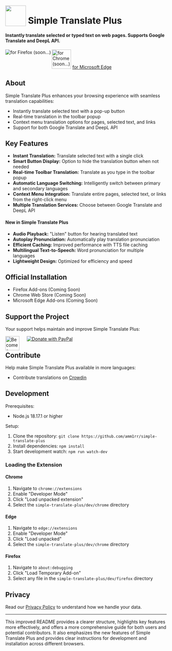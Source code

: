 # <sub><img src="./src/icons/64.png" width=64px height=64px></sub> Simple Translate Plus

#### Instantly translate selected or typed text on web pages. Supports Google Translate and DeepL API.

[<img src="other/promotion/badges/firefox.png" align="left" alt="for Firefox (soon...)">](https://addons.mozilla.org/firefox/addon/simple-translate/)
[<img src="other/promotion/badges/chrome.png" alt="for Chrome (soon...)" height="60px">](https://chrome.google.com/webstore/detail/simple-translate-plus/)
[for Microsoft Edge](https://microsoftedge.microsoft.com/addons/detail/)

## About

Simple Translate Plus enhances your browsing experience with seamless translation capabilities:

- Instantly translate selected text with a pop-up button
- Real-time translation in the toolbar popup
- Context menu translation options for pages, selected text, and links
- Support for both Google Translate and DeepL API

## Key Features

- **Instant Translation:** Translate selected text with a single click
- **Smart Button Display:** Option to hide the translation button when not needed
- **Real-time Toolbar Translation:** Translate as you type in the toolbar popup
- **Automatic Language Switching:** Intelligently switch between primary and secondary languages
- **Context Menu Integration:** Translate entire pages, selected text, or links from the right-click menu
- **Multiple Translation Services:** Choose between Google Translate and DeepL API

#### New in Simple Translate Plus

- **Audio Playback:** "Listen" button for hearing translated text
- **Autoplay Pronunciation:** Automatically play translation pronunciation
- **Efficient Caching:** Improved performance with TTS file caching
- **Multilingual Text-to-Speech:** Word pronunciation for multiple languages
- **Lightweight Design:** Optimized for efficiency and speed

## Official Installation

- Firefox Add-ons (Coming Soon)
- Chrome Web Store (Coming Soon)
- Microsoft Edge Add-ons (Coming Soon)

## Support the Project

Your support helps maintain and improve Simple Translate Plus:

[<img src="other/promotion/badges/patreon.png" alt="Become a Patron" height="44px" align="left">](https://patreon.com/Simple_Translate_Plus)&nbsp;&nbsp;&nbsp;&nbsp;&nbsp;[<img src="other/promotion/badges/paypal.png" alt="Donate with PayPal">](https://www.paypal.com/donate/?hosted_button_id=TKAXW2BR35PAA)

## Contribute

Help make Simple Translate Plus available in more languages:

- Contribute translations on [Crowdin](https://crowdin.com/project/simple-translate)

## Development

Prerequisites:

- Node.js 18.17.1 or higher

Setup:

1. Clone the repository: `git clone https://github.com/amm1rr/simple-translate-plus`
2. Install dependencies: `npm install`
3. Start development watch: `npm run watch-dev`

### Loading the Extension

#### Chrome

1. Navigate to `chrome://extensions`
2. Enable "Developer Mode"
3. Click "Load unpacked extension"
4. Select the `simple-translate-plus/dev/chrome` directory

#### Edge

1. Navigate to `edge://extensions`
2. Enable "Developer Mode"
3. Click "Load unpacked"
4. Select the `simple-translate-plus/dev/chrome` directory

#### Firefox

1. Navigate to `about:debugging`
2. Click "Load Temporary Add-on"
3. Select any file in the `simple-translate-plus/dev/firefox` directory

## Privacy

Read our [Privacy Policy](https://simple-translate.sienori.com/privacy-policy) to understand how we handle your data.

---

This improved README provides a clearer structure, highlights key features more effectively, and offers a more comprehensive guide for both users and potential contributors. It also emphasizes the new features of Simple Translate Plus and provides clear instructions for development and installation across different browsers.
